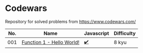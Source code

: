 # Codewars
Repository for solved problems from https://www.codewars.com/

| No. | Name | Javascript | Difficulty |
|-----|------|------------|------------|
| 001 | [Function 1 - Hello World!](https://www.codewars.com/kata/523b4ff7adca849afe000035) | [✔️](https://github.com/Voltrifrodec/Codewars/blob/master/8kyu/function-1_hello-world.js) | 8 kyu |